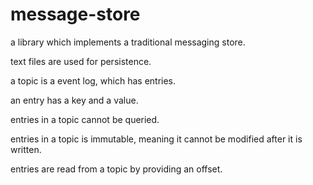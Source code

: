 # message-store

a library which implements a traditional messaging store. 

text files are used for persistence.

a topic is a event log, which has entries.

an entry has a key and a value.

entries in a topic cannot be queried.

entries in a topic is immutable, meaning it cannot be modified after it is written.

entries are read from a topic by providing an offset.

